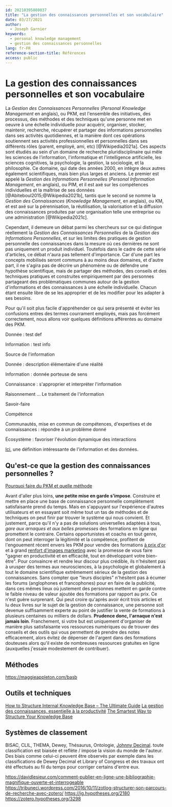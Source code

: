 ```yaml
---
id: 20210395080037
title: "La gestion des connaissances personnelles et son vocabulaire"
date: 03/27/2021
author:
  - Joseph Garnier
keywords:
  - personal knowledge management
  - gestion des connaissances personnelles
lang: fr-FR
reference-section-title: Références
access: public
---
```


# La gestion des connaissances personnelles et son vocabulaire

La *Gestion des Connaissances Personnelles* (*Personal Knowledge Management* en anglais), ou PKM, est l'ensemble des initiatives, des processus, des méthodes et des techniques qu'une personne met en oeuvre à une échelle individuelle pour acquérir, organiser, stocker, maintenir, recherche, récupérer et partager des informations personnelles dans ses activités quotidiennes, et la manière dont ces opérations soutiennent ses activités professionnelles et personnelles dans ses différents rôles (parent, employé, ami, etc) [@Wikipedia2021a]. Ces aspects sont étudiés au sein d'un domaine de recherche pluridisciplinaire qui mêle les sciences de l'information, l'informatique et l'intelligence artificielle, les sciences cognitives, la psychologie, la gestion, la sociologie, et la philosophie. Ce domaine, qui date des années 2000, en intègre deux autres également scientifiques, mais bien plus larges et anciens. Le premier est appelé la *Gestion des Informations Personnelles* (*Personal Information Management*, en anglais), ou PIM, et il est axé sur les compétences individuelles et la maîtrise de ses données [@Abiteboul2015;@Wikipedia2021b], tantis que le second se nomme la *Gestion des Connaissances* (*Knowledge Management*, en anglais), ou KM, et est axé sur la pérennisation, la réutilisation, la valorisation et la diffusion des connaissances produites par une organisation telle une entreprise ou une administration [@Wikipedia2021c].

Cependant, il demeure un débat parmi les chercheurs sur ce qui distingue réellement la *Gestion des Connaissances Personnelles* de la *Gestion des Informations Personnelles*, et sur les limites des pratiques de gestion personnelle des connaissances dans la mesure où ces dernières ne sont pas uniquement un produit individuel. Toutefois dans le cadre de cette série d'articles, ce débat n'aura pas tellement d'importance. Car d'une part les concepts mobilisés seront communs à au moins deux domaines, et d'autre part, il ne s'agira pas de décrire un phénomène ou de défendre une hypothèse scientifique, mais de partager des méthodes, des conseils et des techniques pratiques et construites empiriquement par des personnes partageant des problématiques communes autour de la gestion d'informations et des connaissances à une échelle individuelle. Chacun étant ensuite libre de se les approprier et de les modifier pour les adapter à ses besoins.

Pour qu'il soit plus facile d'appréhender ce qui sera présenté et éviter les confusions entres des termes courrament employés, mais pas forcément correctement, nous allons voir quelques définitions afférentes au domaine des PKM.

Donnée
: test def

Information
: test info



Source de l'information

Donnée : description élémentaire d'une réalité

Information : donnée porteuse de sens

Connaissance : s'approprier et interpréter l'information


Raisonnement ... Le traitement de l'information

Savoir-faire


Compétence

Communautés, mise en commun de compétences, d'expertises et de connaissances : répondre à un problème donné

Écosystème : favoriser l'évolution dynamique des interactions








[Ici](https://www.wikidata.org/wiki/Help:About_data), une définition intéressante de l'information et des données.







## Qu'est-ce que la gestion des connaissances personnelles ?




[Pourquoi faire du PKM et quelle méthode](https://fortelabs.co/blog/basboverview/)





Avant d'aller plus loins, **une petite mise en garde s'impose**. Construire et mettre en place une base de connaissance personnelle complètement satisfaisante prend du temps. Mais en s'appuyant sur l'expérience d'autres utilisateurs et en essayant soit même tout un tas de méthodes et de techniques on peut finir par trouver le système qui nous convient. Et justement, parce qu'il n'y a pas de solutions universelles adaptées à tous, *gare aux arnaques et aux belles promesses* des formations en ligne qui promettent le contraire. Certains opportunistes et coachs en tout genre, dont on peut interroger la légitimité et la compétence, profitent de l'engouement récent envers les PKM pour vendre des formations [à prix d'or](https://www.buildingasecondbrain.com/) et à grand [renfort d'images marketing](https://maggieappleton.com/basb) avec la promesse de vous faire "gagner en productivité et en efficacité, tout en développant votre bien-être". Pour convaincre et rendre leur discour plus crédible, ils n'hésitent pas à urusper des termes aux neurosciences, à la psychologie et globalement à tout le domaine scientifique extrêmement sérieux de la gestion des connaissances. Sans compter que "leurs disciples" n'hésitent pas à écumer les forums (anglophones et francophones) pour en faire de la publicité, dans ces mêmes lieux où justement des personnes mettent en garde contre le faible niveau de valeur ajoutée des formations par rapport au prix. Ce n'est guère surprenant. Qui peut croire qu'après avoir écrit trois articles et lu deux livres sur le sujet de la gestion de connaissance, une personne soit devenue suffisamment experte au point de justifier la vente de formations à plusieurs centaines ou milliers de dollars. **Prudence donc, l'arnaque n'est jamais loin**. Franchement, si votre but est uniquement d'organiser de manière plus satisfaisante vos ressources numériques ou de trouver des conseils et des outils qui vous permettent de prendre des notes efficacement, alors évitez de dépenser de l'argent dans des formations douteuses alors qu'il existe de nombreuses ressources gratuites en ligne (auxquelles j'essaie modestement de contribuer).

## Méthodes

https://maggieappleton.com/basb

## Outils et techniques

[How to Structure Internal Knowledge Base – The Ultimate Guide](https://medium.com/@axtonliu/how-to-build-an-efficient-personal-knowledge-management-system-355332ae5991)
[La gestion des connaissances, essentielle à la productivité](https://slack.com/intl/fr-fr/blog/productivity/knowledge-management-secret-sauce-of-productivity)
[The Smartest Way to Structure Your Knowledge Base](https://www.wixanswers.com/post/knowledge-base-structure)

## Systèmes de classement

BISAC, CLIL, THEMA, Dewey, Thésaurus, Ontologie, [Johnny Decimal](https://johnnydecimal.com/). toute classification est biaisée et reflète / impose la vision du monde de l'auteur. Des biais comme celui-ci peuvent être observés par exemple dans les classifications de Dewey Decimal et Library of Congress et des travaux ont été effectués au fil du temps pour corriger certains d'entre eux.


https://davidlesieur.com/comment-publier-en-ligne-une-bibliographie-magnifique-ouverte-et-interrogeable
https://tribuneci.wordpress.com/2016/10/11/zotlog-structurer-son-parcours-de-recherche-avec-zotero/
https://ig.hypotheses.org/2180
https://zotero.hypotheses.org/3298
